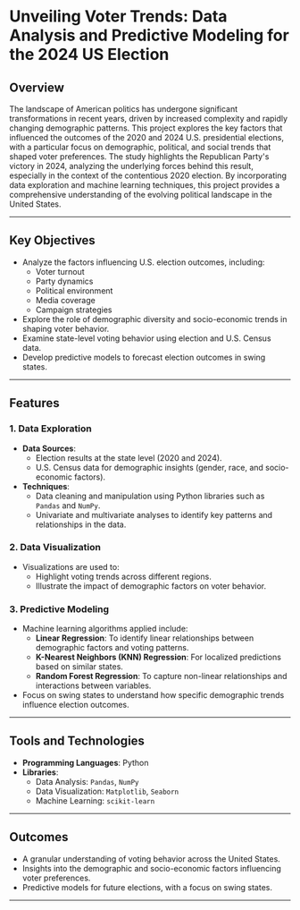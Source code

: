# Unveiling Voter Trends: Data Analysis and Predictive Modeling for the 2024 US Election

## Overview
The landscape of American politics has undergone significant transformations in recent years, driven by increased complexity and rapidly changing demographic patterns. This project explores the key factors that influenced the outcomes of the 2020 and 2024 U.S. presidential elections, with a particular focus on demographic, political, and social trends that shaped voter preferences.
The study highlights the Republican Party's victory in 2024, analyzing the underlying forces behind this result, especially in the context of the contentious 2020 election. By incorporating data exploration and machine learning techniques, this project provides a comprehensive understanding of the evolving political landscape in the United States.

---

## Key Objectives
- Analyze the factors influencing U.S. election outcomes, including:
  - Voter turnout
  - Party dynamics
  - Political environment
  - Media coverage
  - Campaign strategies
- Explore the role of demographic diversity and socio-economic trends in shaping voter behavior.
- Examine state-level voting behavior using election and U.S. Census data.
- Develop predictive models to forecast election outcomes in swing states.

---

## Features
### 1. **Data Exploration**
- **Data Sources**:
  - Election results at the state level (2020 and 2024).
  - U.S. Census data for demographic insights (gender, race, and socio-economic factors).
- **Techniques**:
  - Data cleaning and manipulation using Python libraries such as `Pandas` and `NumPy`.
  - Univariate and multivariate analyses to identify key patterns and relationships in the data.

### 2. **Data Visualization**
- Visualizations are used to:
  - Highlight voting trends across different regions.
  - Illustrate the impact of demographic factors on voter behavior.

### 3. **Predictive Modeling**
- Machine learning algorithms applied include:
  - **Linear Regression**: To identify linear relationships between demographic factors and voting patterns.
  - **K-Nearest Neighbors (KNN) Regression**: For localized predictions based on similar states.
  - **Random Forest Regression**: To capture non-linear relationships and interactions between variables.
- Focus on swing states to understand how specific demographic trends influence election outcomes.

---

## Tools and Technologies
- **Programming Languages**: Python
- **Libraries**:
  - Data Analysis: `Pandas`, `NumPy`
  - Data Visualization: `Matplotlib`, `Seaborn`
  - Machine Learning: `scikit-learn`

---

## Outcomes
- A granular understanding of voting behavior across the United States.
- Insights into the demographic and socio-economic factors influencing voter preferences.
- Predictive models for future elections, with a focus on swing states.

---

